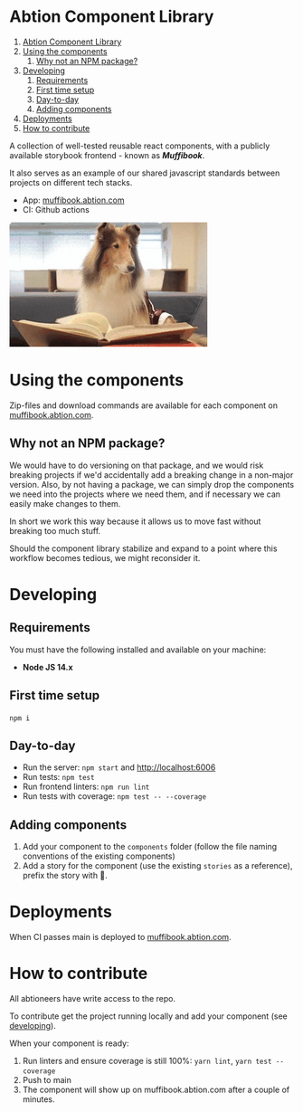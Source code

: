 # Abtion Component Library

1. [Abtion Component Library](#abtion-component-library)
2. [Using the components](#using-the-components)
   1. [Why not an NPM package?](#why-not-an-npm-package)
3. [Developing](#developing)
   1. [Requirements](#requirements)
   2. [First time setup](#first-time-setup)
   3. [Day-to-day](#day-to-day)
   4. [Adding components](#adding-components)
4. [Deployments](#deployments)
5. [How to contribute](#how-to-contribute)

A collection of well-tested reusable react components, with a publicly available storybook frontend - known as **_Muffibook_**.

It also serves as an example of our shared javascript standards between projects on different tech stacks.

- App: [muffibook.abtion.com](https://muffibook.abtion.com)
- CI: Github actions

![muffibook](muffi-book.gif)

# Using the components

Zip-files and download commands are available for each component on [muffibook.abtion.com](https://muffibook.abtion.com).

## Why not an NPM package?

We would have to do versioning on that package, and we would risk breaking projects if we'd accidentally add a breaking change in a non-major version. Also, by not having a package, we can simply drop the components we need into the projects where we need them, and if necessary we can easily make changes to them.

In short we work this way because it allows us to move fast without breaking too much stuff.

Should the component library stabilize and expand to a point where this workflow becomes tedious, we might reconsider it.

# Developing

## Requirements

You must have the following installed and available on your machine:

- **Node JS 14.x**

## First time setup

`npm i`

## Day-to-day

- Run the server: `npm start` and [http://localhost:6006](http://localhost:6006)
- Run tests: `npm test`
- Run frontend linters: `npm run lint`
- Run tests with coverage: `npm test -- --coverage`

## Adding components

1. Add your component to the `components` folder (follow the file naming conventions of the existing components)
2. Add a story for the component (use the existing `stories` as a reference), prefix the story with 🔎.

# Deployments

When CI passes main is deployed to [muffibook.abtion.com](https://muffibook.abtion.com).

# How to contribute

All abtioneers have write access to the repo.

To contribute get the project running locally and add your component (see [developing](#developing)).

When your component is ready:

1. Run linters and ensure coverage is still 100%: `yarn lint`, `yarn test --coverage`
2. Push to main
3. The component will show up on muffibook.abtion.com after a couple of minutes.
